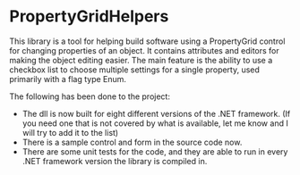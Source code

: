 # PropertyGridHelpers

This library is a tool for helping build software using a PropertyGrid control for changing properties of an object.  It contains attributes and editors for making the object editing easier.  The main feature is the ability to use a checkbox list to choose multiple settings for a single property, used primarily with a flag type Enum.

The following has been done to the project:
* The dll is now built for eight different versions of the .NET framework. (If you need one that is not covered by what is available, let me know and I will try to add it to the list)
* There is a sample control and form in the source code now.
* There are some unit tests for the code, and they are able to run in every .NET framework version the library is compiled in.
